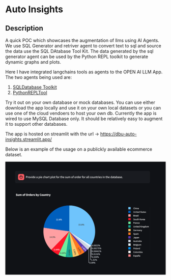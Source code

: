 # Auto Insights

## Description
A quick POC which showcases the augmentation of llms using AI Agents. 
We use SQL Generator and retriver agent to convert text to sql and source the data use the SQL DAtabase Tool Kit.
The data generated by the sql generator agent can be used by the Python REPL toolkit to generate dynamic graphs and plots.


Here I have integrated langchains tools as agents to the OPEN AI LLM App.
The two agents being used are:
1. [SQLDatabase Toolkit](https://python.langchain.com/docs/integrations/tools/sql_database/)
2. [PythonREPLTool](https://python.langchain.com/api_reference/experimental/tools/langchain_experimental.tools.python.tool.PythonREPLTool.html)

Try it out on your own database or mock databases. You can use either download the app locally and use it on your own local datasets or you can use one of the cloud vendoers to host your own db.
Currently the app is wired to use MySQL Database only. It should be relatively easy to augment it to support other databases.

The app is hosted on streamlit with the url -> https://dbu-auto-insights.streamlit.app/

Below is an example of the usage on a publickly available ecommerce dataset.

![Example](./images/pie-chart.png)
